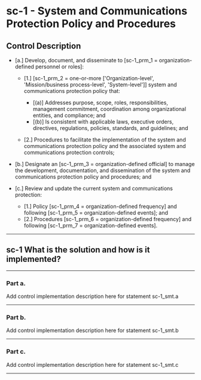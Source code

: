 # sc-1 - System and Communications Protection Policy and Procedures

## Control Description

- \[a.\] Develop, document, and disseminate to \[sc-1_prm_1 = organization-defined personnel or roles\]:

  - \[1.\] \[sc-1_prm_2 = one-or-more \['Organization-level', 'Mission/business process-level', 'System-level'\]\] system and communications protection policy that:

    - \[(a)\] Addresses purpose, scope, roles, responsibilities, management commitment, coordination among organizational entities, and compliance; and
    - \[(b)\] Is consistent with applicable laws, executive orders, directives, regulations, policies, standards, and guidelines; and

  - \[2.\] Procedures to facilitate the implementation of the system and communications protection policy and the associated system and communications protection controls;

- \[b.\] Designate an \[sc-1_prm_3 = organization-defined official\] to manage the development, documentation, and dissemination of the system and communications protection policy and procedures; and

- \[c.\] Review and update the current system and communications protection:

  - \[1.\] Policy \[sc-1_prm_4 = organization-defined frequency\] and following \[sc-1_prm_5 = organization-defined events\]; and
  - \[2.\] Procedures \[sc-1_prm_6 = organization-defined frequency\] and following \[sc-1_prm_7 = organization-defined events\].

______________________________________________________________________

## sc-1 What is the solution and how is it implemented?

______________________________________________________________________

### Part a.

Add control implementation description here for statement sc-1_smt.a

______________________________________________________________________

### Part b.

Add control implementation description here for statement sc-1_smt.b

______________________________________________________________________

### Part c.

Add control implementation description here for statement sc-1_smt.c

______________________________________________________________________
